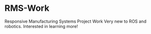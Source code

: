 # RMS-Work
Responsive Manufacturing Systems Project Work
Very new to ROS and robotics.
Interested in learning more!
